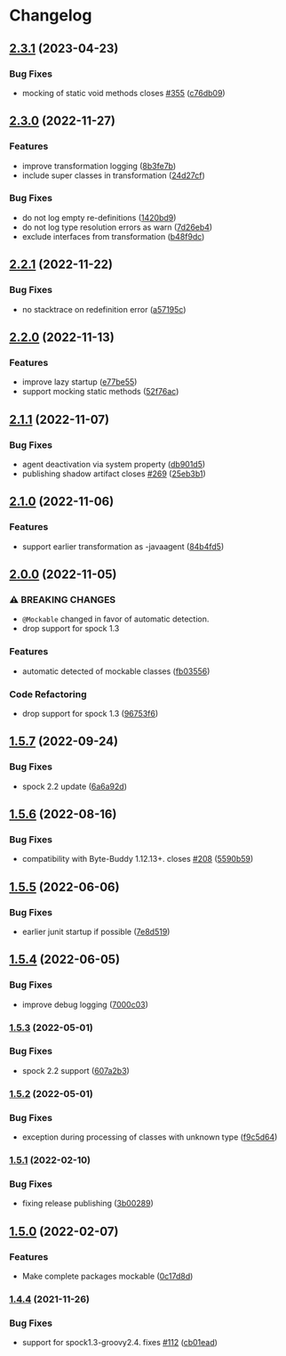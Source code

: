 # Changelog

## [2.3.1](https://github.com/joke/spock-mockable/compare/v2.3.0...v2.3.1) (2023-04-23)


### Bug Fixes

* mocking of static void methods closes [#355](https://github.com/joke/spock-mockable/issues/355) ([c76db09](https://github.com/joke/spock-mockable/commit/c76db095ded1df4303472274ef27b23f61476d60))

## [2.3.0](https://github.com/joke/spock-mockable/compare/v2.2.1...v2.3.0) (2022-11-27)


### Features

* improve transformation logging ([8b3fe7b](https://github.com/joke/spock-mockable/commit/8b3fe7b1cecde2a181dd28345da310abc80a288a))
* include super classes in transformation ([24d27cf](https://github.com/joke/spock-mockable/commit/24d27cfe3e13f5e9e95cd5205325200640c77a54))


### Bug Fixes

* do not log empty re-definitions ([1420bd9](https://github.com/joke/spock-mockable/commit/1420bd93a9cf2deb07b5481ec49c8d9e6603749b))
* do not log type resolution errors as warn ([7d26eb4](https://github.com/joke/spock-mockable/commit/7d26eb463f7a89b6fe4a5e3afa9250064432337e))
* exclude interfaces from transformation ([b48f9dc](https://github.com/joke/spock-mockable/commit/b48f9dc3efe91a6cb12fd45ae7ed121eb10d641c))

## [2.2.1](https://github.com/joke/spock-mockable/compare/v2.2.0...v2.2.1) (2022-11-22)


### Bug Fixes

* no stacktrace on redefinition error ([a57195c](https://github.com/joke/spock-mockable/commit/a57195c1a18fb67864b6bc6e57092aca62e3bffb))

## [2.2.0](https://github.com/joke/spock-mockable/compare/v2.1.1...v2.2.0) (2022-11-13)


### Features

* improve lazy startup ([e77be55](https://github.com/joke/spock-mockable/commit/e77be55c78706ab5425b048277594d865c702c23))
* support mocking static methods ([52f76ac](https://github.com/joke/spock-mockable/commit/52f76ac409a5d25b268c8a8e653567db62020ed8))

## [2.1.1](https://github.com/joke/spock-mockable/compare/v2.1.0...v2.1.1) (2022-11-07)


### Bug Fixes

* agent deactivation via system property ([db901d5](https://github.com/joke/spock-mockable/commit/db901d543a76ed97eba44838496418afdcab80af))
* publishing shadow artifact closes [#269](https://github.com/joke/spock-mockable/issues/269) ([25eb3b1](https://github.com/joke/spock-mockable/commit/25eb3b14457255fcbfb9bf2042b15a2ca16afd8a))

## [2.1.0](https://github.com/joke/spock-mockable/compare/v2.0.0...v2.1.0) (2022-11-06)


### Features

* support earlier transformation as -javaagent ([84b4fd5](https://github.com/joke/spock-mockable/commit/84b4fd5655fec27a90fda21a9709659054958abe))

## [2.0.0](https://github.com/joke/spock-mockable/compare/v1.5.7...v2.0.0) (2022-11-05)


### ⚠ BREAKING CHANGES

* `@Mockable` changed in favor of automatic detection.
* drop support for spock 1.3

### Features

* automatic detected of mockable classes ([fb03556](https://github.com/joke/spock-mockable/commit/fb03556e3960ba307ee54261c8eb02f00c2df381))


### Code Refactoring

* drop support for spock 1.3 ([96753f6](https://github.com/joke/spock-mockable/commit/96753f695ff8d2630aac02cd130cc0c6165e38b0))

## [1.5.7](https://github.com/joke/spock-mockable/compare/v1.5.6...v1.5.7) (2022-09-24)


### Bug Fixes

* spock 2.2 update ([6a6a92d](https://github.com/joke/spock-mockable/commit/6a6a92dae1b4f77b3b50ef74fe5994fa44d1caad))

## [1.5.6](https://github.com/joke/spock-mockable/compare/v1.5.5...v1.5.6) (2022-08-16)


### Bug Fixes

* compatibility with Byte-Buddy 1.12.13+. closes [#208](https://github.com/joke/spock-mockable/issues/208) ([5590b59](https://github.com/joke/spock-mockable/commit/5590b5993bcc30ef20b7d64b9573527d10b15a31))

## [1.5.5](https://github.com/joke/spock-mockable/compare/v1.5.4...v1.5.5) (2022-06-06)


### Bug Fixes

* earlier junit startup if possible ([7e8d519](https://github.com/joke/spock-mockable/commit/7e8d5197c1d7c8942792bae466d87cd967896184))

## [1.5.4](https://github.com/joke/spock-mockable/compare/v1.5.3...v1.5.4) (2022-06-05)


### Bug Fixes

* improve debug logging ([7000c03](https://github.com/joke/spock-mockable/commit/7000c0353f9013a8037ccf0ece82a74ea7b49eb9))

### [1.5.3](https://github.com/joke/spock-mockable/compare/v1.5.2...v1.5.3) (2022-05-01)


### Bug Fixes

* spock 2.2 support ([607a2b3](https://github.com/joke/spock-mockable/commit/607a2b3f183f640d6d430d332815580e006f6b10))

### [1.5.2](https://github.com/joke/spock-mockable/compare/v1.5.1...v1.5.2) (2022-05-01)


### Bug Fixes

* exception during processing of classes with unknown type ([f9c5d64](https://github.com/joke/spock-mockable/commit/f9c5d64e17d4a008c02cd14c9335526c204b032c))

### [1.5.1](https://github.com/joke/spock-mockable/compare/v1.5.0...v1.5.1) (2022-02-10)


### Bug Fixes

* fixing release publishing ([3b00289](https://github.com/joke/spock-mockable/commit/3b002892c52da583d69b28cb8f896bf70ce23312))

## [1.5.0](https://github.com/joke/spock-mockable/compare/v1.4.4...v1.5.0) (2022-02-07)


### Features

* Make complete packages mockable ([0c17d8d](https://github.com/joke/spock-mockable/commit/0c17d8d8c9f27378b2d2ec98f9f8f4bc8f717f98))

### [1.4.4](https://www.github.com/joke/spock-mockable/compare/v1.4.3...v1.4.4) (2021-11-26)


### Bug Fixes

* support for spock1.3-groovy2.4. fixes [#112](https://www.github.com/joke/spock-mockable/issues/112) ([cb01ead](https://www.github.com/joke/spock-mockable/commit/cb01ead6c913b333bae807bd5f576f9972710db3))
